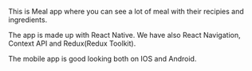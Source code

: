This is Meal app where you can see a lot of meal with their recipies and ingredients.


The app is made up with React Native.
We have also React Navigation, Context API and Redux(Redux Toolkit).


The mobile app is good looking both on IOS and Android.
